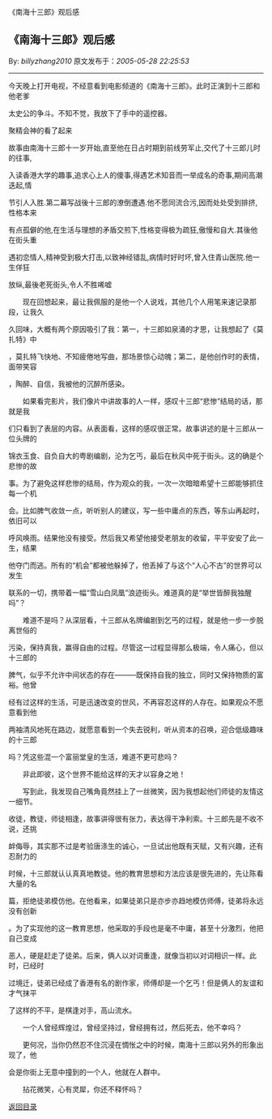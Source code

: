 《南海十三郎》观后感
## 《南海十三郎》观后感

By: *billyzhang2010* 原文发布于：*2005-05-28 22:25:53*

--------------------------------------------------------------------------------

 今天晚上打开电视，不经意看到电影频道的《南海十三郎》。此时正演到十三郎和他老爹

太史公的争斗。不知不觉，我放下了手中的遥控器。

聚精会神的看了起来

故事由南海十三郎十一岁开始,直至他在日占时期到前线劳军止,交代了十三郎儿时的往事,

入读香港大学的趣事,追求心上人的傻事,得遇艺术知音而一举成名的奇事,期间高潮迭起,情

节引人入胜.第二幕写战後十三郎的潦倒遭遇.他不愿同流合污,因而处处受到排挤,性格本来

有点孤僻的他,在生活与理想的矛盾交煎下,性格变得极为疏狂,傲慢和自大.其後他在街头重

遇初恋情人,精神受到极大打击,以致神经错乱,病情时好时坏,曾入住青山医院.他一生佯狂

放纵,最後老死街头,令人不胜唏嘘

 

　　现在回想起来，最让我佩服的是他一个人说戏，其他几个人用笔来速记录那段，让我久

久回味，大概有两个原因吸引了我：第一，十三郎如泉涌的才思，让我想起了《莫扎特》中

，莫扎特飞快地、不知疲倦地写曲，那场景惊心动魄；第二，是他创作时的表情，面带笑容

，陶醉、自信，我被他的沉醉所感染。

　　如果看完影片，我们像片中讲故事的人一样，感叹十三郎“悲惨”结局的话，那就是我

们只看到了表层的内容。从表面看，这样的感叹很正常。故事讲述的是十三郎从一位头牌的

锦衣玉食、自负自大的粤剧编剧，沦为乞丐，最后在秋风中死于街头。这的确是个悲惨的故

事。为了避免这样悲惨的结局，作为观众的我，一次一次暗暗希望十三郎能够抓住每一个机

会。比如脾气收敛一点，听听别人的建议，写一些中庸点的东西，等东山再起时，依旧可以

呼风唤雨。结果他没有接受。然后我又希望他接受老朋友的收留，平平安安了此一生，结果

他夺门而逃。所有的“机会”都被他躲掉了，他丢掉了与这个“人心不古”的世界可以发生

联系的一切，携带着一幅“雪山白凤凰”浪迹街头。难道真的是“举世皆醉我独醒吗”？

　　难道不是吗？从深层看，十三郎从名牌编剧到乞丐的过程，就是他一步一步脱离世俗的

污染，保持真我，赢得自由的过程。尽管这一过程显得那么极端，令人痛心，但以十三郎的

脾气，似乎不允许中间状态的存在———既保持自我的独立，同时又保持物质的富裕。他曾

经有过这样的生活，可是迅速改变的世风，不再容忍这样的人存在。如果观众不愿意看到他

两袖清风地死在路边，就愿意看到一个失去锐利，听从资本的召唤，迎合低级趣味的十三郎

吗？凭这些混一个富丽堂皇的生活，难道不更可悲吗？

　　非此即彼，这个世界不能给这样的天才以容身之地！

　　写到此，我发现自己嘴角竟然挂上了一丝微笑，因为我想起他们师徒的友情这一细节。

收徒，教徒，师徒相逢，故事讲得很有张力，表达得干净利索。十三郎先是不收不说，还挑

衅侮辱，其实那不过是考验唐涤生的诚心，一旦试出他既有天赋，又有兴趣，还有忍耐力的

时候，十三郎就认认真真地教徒。他的教育思想和方法应该是很先进的，先让陈看大量的名

篇，拒绝徒弟模仿他。在他看来，如果徒弟只是亦步亦趋地模仿师傅，徒弟将永远没有创新

。为了实现他的这一教育思想，他采取的手段也是毫不中庸，甚至十分激烈，他把自己变成

恶人，硬是赶走了徒弟。后来，俩人以对词重逢，就像当初以对词相识一样。此时，已经时

过境迁，徒弟已经成了香港有名的剧作家，师傅却是一个乞丐！但是俩人的友谊和才气抹平

了这样的不平，是棋逢对手，高山流水。

　　一个人曾经辉煌过，曾经坚持过，曾经拥有过，然后死去，他不幸吗？

　　更何况，当你仍然忍不住沉浸在惆怅之中的时候，南海十三郎以另外的形象出现了，他

会是你街上无意中撞到的一个人，他就在人群中。

　　拈花微笑，心有灵犀，你还不释怀吗？

[返回目录](index.html)
